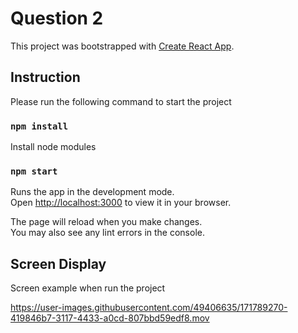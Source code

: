 # Question 2

This project was bootstrapped with [Create React App](https://github.com/facebook/create-react-app).

## Instruction

Please run the following command to start the project

### `npm install`

Install node modules

### `npm start`

Runs the app in the development mode.\
Open [http://localhost:3000](http://localhost:3000) to view it in your browser.

The page will reload when you make changes.\
You may also see any lint errors in the console.


## Screen Display

Screen example when run the project

https://user-images.githubusercontent.com/49406635/171789270-419846b7-3117-4433-a0cd-807bbd59edf8.mov

